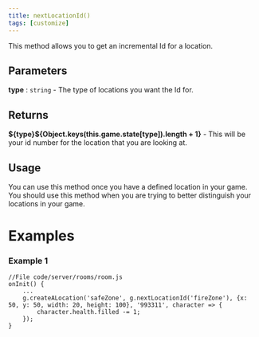 ```yaml
---
title: nextLocationId()
tags: [customize]
---
```

This method allows you to get an incremental Id for a location.
## Parameters
**type** : `string` - The type of locations you want the Id for.
## Returns
**${type}\${Object.keys(this.game.state[type]).length + 1}** - This will be your id number for the location that you are looking at.
## Usage
You can use this method once you have a defined location in your game. You should use this method when you are trying to better distinguish your locations in your game.
# Examples
### Example 1
```
//File code/server/rooms/room.js
onInit() {
	...
	g.createALocation('safeZone', g.nextLocationId('fireZone'), {x: 50, y: 50, width: 20, height: 100}, '993311', character => {
		character.health.filled -= 1;
	});
}
```
